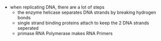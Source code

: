 - when replicating DNA, there are a lot of steps
	- the enzyme helicase separates DNA strands by breaking hydrogen bonds
	- single strand binding proteins attach to keep the 2 DNA strands seperated
	- primase RNA Polymerase makes RNA Primers